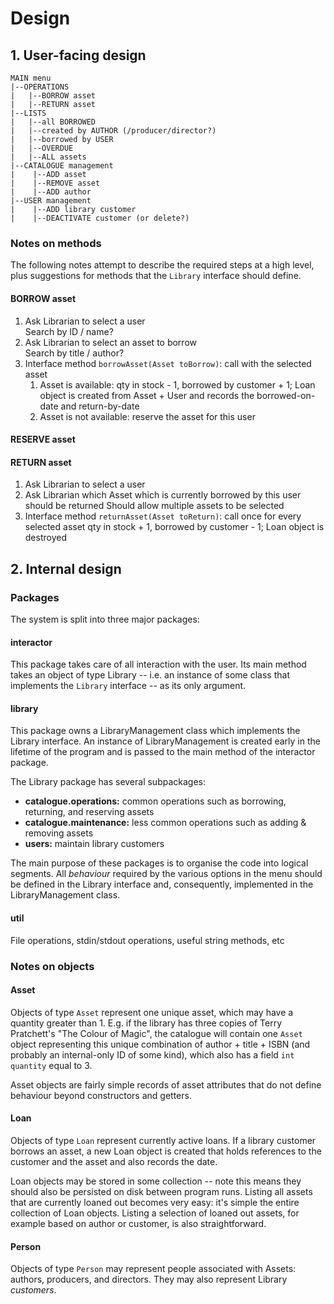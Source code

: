 # Design

## 1. User-facing design

```
MAIN menu
|--OPERATIONS
|	|--BORROW asset
|	|--RETURN asset
|--LISTS
|	|--all BORROWED
|	|--created by AUTHOR (/producer/director?)
|	|--borrowed by USER
|	|--OVERDUE
|	|--ALL assets
|--CATALOGUE management
|    |--ADD asset
|    |--REMOVE asset
|    |--ADD author
|--USER management
|    |--ADD library customer
|    |--DEACTIVATE customer (or delete?)
```
### Notes on methods

The following notes attempt to describe the required steps at a high level, plus suggestions for methods that the `Library` interface should define.

#### BORROW asset

1. Ask Librarian to select a user  
	Search by ID / name?
2. Ask Librarian to select an asset to borrow  
	Search by title / author?
3. Interface method `borrowAsset(Asset toBorrow)`: call with the selected asset
    1. Asset is available: qty in stock - 1, borrowed by customer + 1; Loan object is created from Asset + User and records the borrowed-on-date and return-by-date
    2. Asset is not available: reserve the asset for this user

#### RESERVE asset


#### RETURN asset

1. Ask Librarian to select a user
2. Ask Librarian which Asset which is currently borrowed by this user should be returned
	Should allow multiple assets to be selected
3. Interface method `returnAsset(Asset toReturn)`: call once for every selected asset
	qty in stock + 1, borrowed by customer - 1; Loan object is destroyed

## 2. Internal design

### Packages

The system is split into three major packages:

#### interactor

This package takes care of all interaction with the user. Its main method takes an object of type Library -- i.e. an instance of some class that implements the `Library` interface -- as its only argument.

#### library

This package owns a LibraryManagement class which implements the Library interface. An instance of LibraryManagement is created early in the lifetime of the program and is passed to the main method of the interactor package.

The Library package has several subpackages:

- **catalogue.operations:** common operations such as borrowing, returning, and reserving assets
- **catalogue.maintenance:** less common operations such as adding & removing assets
- **users:** maintain library customers

The main purpose of these packages is to organise the code into logical segments. All *behaviour* required by the various options in the menu should be defined in the Library interface and, consequently, implemented in the LibraryManagement class.

#### util

File operations, stdin/stdout operations, useful string methods, etc

### Notes on objects

#### Asset

Objects of type `Asset` represent one unique asset, which may have a quantity greater than 1. E.g. if the library has three copies of Terry Pratchett's "The Colour of Magic", the catalogue will contain one `Asset` object representing this unique combination of author + title + ISBN (and probably an internal-only ID of some kind), which also has a field `int quantity` equal to 3.

Asset objects are fairly simple records of asset attributes that do not define behaviour beyond constructors and getters.

#### Loan

Objects of type `Loan` represent currently active loans. If a library customer borrows an asset, a new Loan object is created that holds references to the customer and the asset and also records the date.

Loan objects may be stored in some collection -- note this means they should also be persisted on disk between program runs. Listing all assets that are currently loaned out becomes very easy: it's simple the entire collection of Loan objects. Listing a selection of loaned out assets, for example based on author or customer, is also straightforward.

#### Person

Objects of type `Person` may represent people associated with Assets: authors, producers, and directors. They may also represent Library *customers*.


